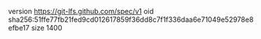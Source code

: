 version https://git-lfs.github.com/spec/v1
oid sha256:51ffe77fb21fed9cd012617859f36dd8c7f1f336daa6e71049e52978e8efbe17
size 1400
